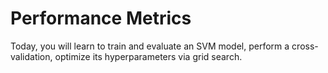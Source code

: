 # Performance Metrics

Today, you will learn to train and evaluate an SVM model, perform a cross-validation, optimize its hyperparameters via grid search.